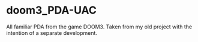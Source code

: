 # doom3_PDA-UAC
All familiar PDA from the game DOOM3. Taken from my old project with the intention of a separate development.
